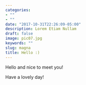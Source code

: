 ```yaml
---
categories:
- ""
- ""
date: "2017-10-31T22:26:09-05:00"
description: Lorem Etiam Nullam
draft: false
image: pic07.jpg
keywords: ""
slug: magna
title: Hello :)
---
```

Hello and nice to meet you! 

Have a lovely day! 